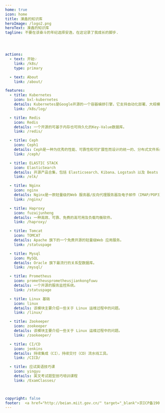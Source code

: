 ```yaml
---
home: true
icon: home
title: 濼鑫的知识库
heroImage: /logo2.png
heroText: 濼鑫的知识库
tagline: 不要在该奋斗的年纪选择安逸，在这记录了我成长的脚步.




actions:
  - text: 开始💡
    link: /k8s/
    type: primary

  - text: About
    link: /about/

features:
  - title: Kubernetes
    icon: bxl-kubernetes
    details: Kubernetes是Google开源的一个容器编排引擎，它支持自动化部署、大规模可伸缩、应用容器化管理。
    link: /k8s/log/

  - title: Redis 
    icon: Redis
    details: 一个开源的可基于内存也可持久化的Key-Value数据库。
    link: /redis/

  - title: Ceph
    icon: Ceph1
    details: Ceph是一种为优秀的性能、可靠性和可扩展性而设计的统一的、分布式文件系统。
    link: /ceph/

  - title: ELASTIC STACK
    icon: ElasticSearch
    details: 开源产品合集，包括 Elasticsearch、Kibana、Logstash 以及 Beats 等
    link: /elk/

  - title: Nginx
    icon: nginx
    details: Nginx是一款轻量级的Web 服务器/反向代理服务器及电子邮件（IMAP/POP3）代理服务器。
    link: /nginx/

  - title: Haproxy
    icon: fuzaijunheng
    details: 一种高效、可靠、免费的高可用及负载均衡软件。
    link: /haproxy/

  - title: Tomcat
    icon: TOMCAT
    details: Apache 旗下的一个免费开源的轻量级Web 应用服务。
    link: /statuspage

  - title: Mysql
    icon: MySQL
    details: Oracle 旗下最流行的关系型数据库。
    link: /mysql/

  - title: Prometheus
    icon: prometheusprometheusjiankongfuwu
    details: 一个开源的服务监控系统。
    link: /statuspage

  - title: Linux 基础
    icon: linux
    details: 该模块主要介绍一些关于 Linux 运维过程中的问题。
    link: /linux/

  - title: Zookeeper
    icon: zookeeper
    details: 该模块主要介绍一些关于 Linux 运维过程中的问题。
    link: /zookeeper/

  - title: CI/CD
    icon: jenkins
    details: 持续集成（CI），持续交付（CD）流水线工具。
    link: /CICD/

  - title: 应试英语技巧课
    icon: yingyu
    details: 英文考试题型技巧培训课程
    link: /ExamClasses/

  

copyright: false
footer:  <a href="http://beian.miit.gov.cn/" target="_blank">京ICP备19033045号-1 </a> |  Copyright © 2023 Ryan's Notebook
---
```


